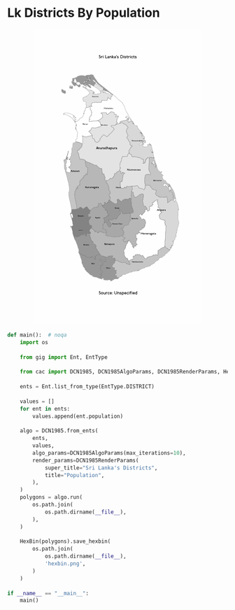 # Lk Districts By Population

<p  align="center">
    <img src="https://raw.githubusercontent.com/nuuuwan/continuous_area_cartograms/main/examples/lk_districts_by_population/animated.gif" alt="alt" />
</p>

```python
def main():  # noqa
    import os

    from gig import Ent, EntType

    from cac import DCN1985, DCN1985AlgoParams, DCN1985RenderParams, HexBin

    ents = Ent.list_from_type(EntType.DISTRICT)

    values = []
    for ent in ents:
        values.append(ent.population)

    algo = DCN1985.from_ents(
        ents,
        values,
        algo_params=DCN1985AlgoParams(max_iterations=10),
        render_params=DCN1985RenderParams(
            super_title="Sri Lanka's Districts",
            title="Population",
        ),
    )
    polygons = algo.run(
        os.path.join(
            os.path.dirname(__file__),
        ),
    )

    HexBin(polygons).save_hexbin(
        os.path.join(
            os.path.dirname(__file__),
            'hexbin.png',
        )
    )

if __name__ == "__main__":
    main()

```
